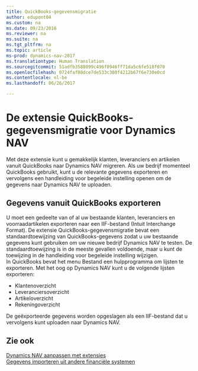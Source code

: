 ```yaml
---
title: QuickBooks-gegevensmigratie
author: edupont04
ms.custom: na
ms.date: 09/23/2016
ms.reviewer: na
ms.suite: na
ms.tgt_pltfrm: na
ms.topic: article
ms-prod: dynamics-nav-2017
ms.translationtype: Human Translation
ms.sourcegitcommit: 51adfb3588099c496f0946ff71da5c6fe518f070
ms.openlocfilehash: 0724faf08dce7de533c380f4212b67f6e730e0cd
ms.contentlocale: nl-be
ms.lasthandoff: 06/26/2017

---
```


# <a name="the-quickbooks-data-migration-extension-for-dynamics-nav"></a>De extensie QuickBooks-gegevensmigratie voor Dynamics NAV
Met deze extensie kunt u gemakkelijk klanten, leveranciers en artikelen vanuit QuickBooks naar Dynamics NAV migreren. Als uw bedrijf momenteel QuickBooks gebruikt, kunt u de relevante gegevens exporteren en vervolgens een handleiding voor begeleide instelling openen om de gegevens naar Dynamics NAV te uploaden.  

## <a name="exporting-data-from-quickbooks"></a>Gegevens vanuit QuickBooks exporteren
U moet een gedeelte van of al uw bestaande klanten, leveranciers en voorraadartikelen exporteren naar een IIF-bestand (Intuit Interchange Format). De extensie QuickBooks-gegevensmigratie bevat een standaardtoewijzing van QuickBooks-gegevens zodat u uw bestaande gegevens kunt gebruiken om uw nieuwe bedrijf Dynamics NAV te testen. De standaardtoewijzing is in de meeste gevallen voldoende, maar u kunt de toewijzing in de handleiding voor begeleide instelling wijzigen.  
In QuickBooks bevat het menu Bestand een hulpprogramma om lijsten te exporteren. Met het oog op Dynamics NAV kunt u de volgende lijsten exporteren:
- Klantenoverzicht
- Leveranciersoverzicht
- Artikeloverzicht
- Rekeningoverzicht  

De geëxporteerde gegevens worden opgeslagen als een IIF-bestand dat u vervolgens kunt uploaden naar Dynamics NAV.

## <a name="see-also"></a>Zie ook  
[Dynamics NAV aanpassen met extensies](ui-extensions.md)  
[Gegevens importeren uit andere financiële systemen](upload-data.md)  

